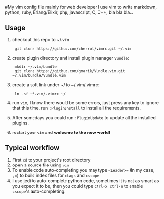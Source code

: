 #My vim config file mainly for web developer
I use vim to write markdown, python, ruby, Erlang/Elixir, php, javascript, C, C++, bla bla bla...

## Usage
1. checkout this repo to ~/.vim

        git clone https://github.com/cherrot/vimrc.git ~/.vim
2. create plugin directory and install plugin manager `Vundle`:

        mkdir ~/.vim/bundle
        git clone https://github.com/gmarik/Vundle.vim.git ~/.vim/bundle/Vundle.vim
3. create a soft link under ~/ to ~/.vim/.vimrc:

        ln -sf ~/.vim/.vimrc ~/
4. run `vim`, I know there would be some errors, just press any key to ignore that this time. 
run `:PluginInstall` to install all the requirements.
5. After somedays you could run `:PluginUpdate` to update all the installed plugins.
5. restart your `vim` and **welcome to the new world!**

## Typical workflow
1. First `cd` to your project's root directory
2. open a source file using `vim`
3. To enable code auto-completing you may type `<Leader>=` (In my case, `,=`) to build index files for `ctags` and `cscope`
4. I use jedi to auto-complete python code, sometimes it is not as smart as you expect it to be, then you could type `ctrl-x ctrl-n` to enable `cscope`'s auto-completing.
